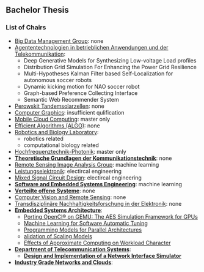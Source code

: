 ## Bachelor Thesis

### List of Chairs

- [Big Data Management Group](https://www.bigdama.tu-berlin.de/menue/theses/): none
- [Agententechnologien in betrieblichen Anwendungen und der Telekommunikation](https://www.aot.tu-berlin.de/index.php?id=2906):
    - Deep Generative Models for Synthesizing Low-voltage Load profiles
    - Distribution Grid Simulation For Enhancing the Power Grid Resilience
    - Multi-Hypotheses Kalman Filter based Self-Localization for autonomous soccer robots
    - Dynamic kicking motion for NAO soccer robot
    - Graph-based Preference Collecting Interface
    - Semantic Web Recommender System
- [Perowskit Tandemsolarzellen](https://www.helmholtz-berlin.de/forschung/oe/ee/perowskite/index_de.html): none
- [Computer Graphics](http://www.cg.tu-berlin.de/thesis/): insufficient qulification
- [Mobile Cloud Computing](https://www.mcc.tu-berlin.de/menue/lehre/abschlussarbeiten/): master only
- [Efficient Algorithms (ALGO)](https://www.algo.tu-berlin.de/menue/open_positions/): none
- [Robotics and Biology Laboratory](https://www.robotics.tu-berlin.de/menue/theses/open_theses/):
    - robotics related
    - computational biology related
- [Hochfrequenztechnik-Photonik](Hochfrequenztechnik-Photonik): master only
- __[Theoretische Grundlagen der Kommunikationstechnik](https://www.commit.tu-berlin.de/menue/lehre/masterbachelor_arbeit/)__: none
- [Remote Sensing Image Analysis Group](https://www.rsim.tu-berlin.de/menue/theses/parameter/de/): machine learning
- [Leistungselektronik](https://www.pe.tu-berlin.de/pe/menue/abschluss_projektarbeiten/): electircal engineering
- [Mixed Signal Circuit Design](https://www.msc.tu-berlin.de/menue/teaching/projects_and_theses/open_topics/parameter/de/): electircal engineering
- __[Software and Embedded Systems Engineering](https://www.sese.tu-berlin.de/menue/bachelorarbeiten/)__: machine learning
- __[Verteilte offene Systeme](https://www.ods.tu-berlin.de/menue/teaching/abschlussarbeiten/)__: none
- [Computer Vision and Remote Sensing](https://www.cv.tu-berlin.de/menue/lehre/master_bachelorarbeiten/offene_themen_fuer_master_bachelorarbeiten/): none
- [Transdisziplinäre Nachhaltigkeitsforschung in der Elektronik](https://www.tne.tu-berlin.de/menue/studium_und_lehre/beratung_service/): none
- __[Embedded Systems Architecture](https://www.aes.tu-berlin.de/menue/abschlussarbeiten/)__:
    - [Porting OpenCl® on GEMU:
The AES Simulation Framework for GPUs](https://www.aes.tu-berlin.de/fileadmin/fg196/thesis/opencl_gemu_project_proposal.pdf)
    - [Machine Learning for Software Automatic Tuning](https://www.aes.tu-berlin.de/fileadmin/fg196/thesis/TUB-autotuning.pdf)
    - [Programming Models for Parallel Architectures](https://www.aes.tu-berlin.de/fileadmin/fg196/thesis/TUB-programming-models.pdf)
    - [alidation of Scaling Models](https://www.aes.tu-berlin.de/menue/theses_and_dissertations/validation_of_scaling_models/)
    - [Effects of Approximate Computing
on Workload Character](https://www.aes.tu-berlin.de/fileadmin/fg196/thesis/master_project_effects_of_approximate_computing-2.pdf)
- __[Department of Telecommunication Systems](https://www.dos.tu-berlin.de/menue/theses/available_theses/)__:
    - __[Design and Implementation of a Network Interface Simulator](https://www.dos.tu-berlin.de/menue/theses/available_theses/ba_design_and_implementation_of_a_network_interface_simulator/)__
- __[Industry Grade Networks and Clouds](https://www.ignc.tu-berlin.de/menue/studium_lehre_und_abschlussarbeiten/abschlussarbeiten/)__: